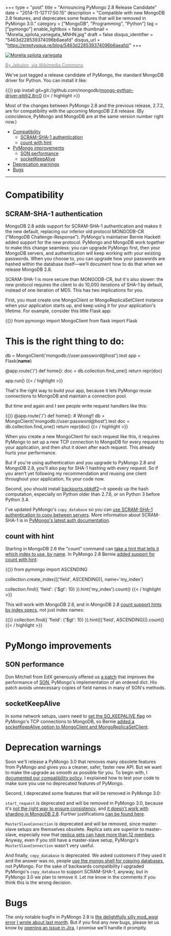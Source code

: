 +++
type = "post"
title = "Announcing PyMongo 2.8 Release Candidate"
date = "2014-11-12T17:50:15"
description = "Compatible with new MongoDB 2.8 features, and deprecates some features that will be removed in PyMongo 3.0."
category = ["MongoDB", "Programming", "Python"]
tag = ["pymongo"]
enable_lightbox = false
thumbnail = "Morelia_spilota_variegata_MNHN.jpg"
draft = false
disqus_identifier = "5463d228539374096b6aeafd"
disqus_url = "https://emptysqua.re/blog/5463d228539374096b6aeafd/"
+++

<p><a href="https://commons.wikimedia.org/wiki/File%3AMorelia_spilota_variegata_MNHN.jpg"><img alt="Morelia spilota variegata" src="Morelia_spilota_variegata_MNHN.jpg" style="display:block; margin-left:auto; margin-right:auto;" title="Morelia spilota variegata"/>
</a></p>
<p><a href="https://commons.wikimedia.org/wiki/File%3AMorelia_spilota_variegata_MNHN.jpg"><span style="color:gray">By Jebulon, via Wikimedia Commons</span></a></p>
<p>We've just tagged a release candidate of PyMongo, the standard MongoDB driver for Python. You can install it like:</p>

{{<highlight plain>}}
pip install git+git://github.com/mongodb/mongo-python-driver.git@2.8rc0
{{< / highlight >}}

<p>Most of the changes between PyMongo 2.8 and the previous release, 2.7.2, are for compatibility with the upcoming MongoDB 2.8 release. (By coincidence,  PyMongo and MongoDB are at the same version number right now.)</p>
<div class="toc">
<ul>
<li><a href="#compatibility">Compatibility</a><ul>
<li><a href="#scram-sha-1-authentication">SCRAM-SHA-1 authentication</a></li>
<li><a href="#count-with-hint">count with hint</a></li>
</ul>
</li>
<li><a href="#pymongo-improvements">PyMongo improvements</a><ul>
<li><a href="#son-performance">SON performance</a></li>
<li><a href="#socketkeepalive">socketKeepAlive</a></li>
</ul>
</li>
<li><a href="#deprecation-warnings">Deprecation warnings</a></li>
<li><a href="#bugs">Bugs</a></li>
</ul>
</div>
<hr/>
<h1 id="compatibility">Compatibility</h1>
<h2 id="scram-sha-1-authentication">SCRAM-SHA-1 authentication</h2>
<p>MongoDB 2.8 adds support for SCRAM-SHA-1 authentication and makes it the new default, replacing our inferior old protocol MONGODB-CR ("MongoDB Challenge-Response"). PyMongo's maintainer Bernie Hackett added support for the new protocol. PyMongo and MongoDB work together to make this change seamless: you can upgrade PyMongo first, then your MongoDB servers, and authentication will keep working with your existing passwords. When you choose to, you can upgrade how your passwords are hashed within the database itself—we'll document how to do that when we release MongoDB 2.8.</p>
<p>SCRAM-SHA-1 is more secure than MONGODB-CR, but it's also slower: the new protocol requires the client to do 10,000 iterations of SHA-1 by default, instead of one iteration of MD5. This has two implications for you.</p>
<p>First, you must create one MongoClient or MongoReplicaSetClient instance when your application starts up, and keep using it for your application's lifetime. For example, consider this little Flask app:</p>

{{<highlight python3>}}
from pymongo import MongoClient
from flask import Flask

# This is the right thing to do:
db = MongoClient('mongodb://user:password@host').test
app = Flask(__name__)

@app.route('/')
def home():
    doc = db.collection.find_one()
    return repr(doc)

app.run()
{{< / highlight >}}

<p>That's the right way to build your app, because it lets PyMongo reuse connections to MongoDB and maintain a connection pool.</p>
<p>But time and again and I see people write request handlers like this:</p>

{{<highlight python3>}}
@app.route('/')
def home():
    # Wrong!!
    db = MongoClient('mongodb://user:password@host').test
    doc = db.collection.find_one()
    return repr(doc)
{{< / highlight >}}

<p>When you create a new MongoClient for each request like this, it requires PyMongo to set up a new TCP connection to MongoDB for every request to your application, and then shut it down after each request. This already hurts your performance.</p>
<p>But if you're using authentication and you upgrade to PyMongo 2.8 and MongoDB 2.8, you'll also pay for SHA-1 hashing with every request. So if you aren't yet following my recommendation and reusing one client throughout your application, fix your code now.</p>
<p>Second, you should install <a href="https://pypi.python.org/pypi/backports.pbkdf2/0.1">backports.pbkdf2</a>—it speeds up the hash computation, especially on Python older than 2.7.8, or on Python 3 before Python 3.4.</p>
<p>I've updated PyMongo's <code>copy_database</code> so you can <a href="https://pymongo.readthedocs.io/en/stable/examples/copydb.html">use SCRAM-SHA-1 authentication to copy between servers</a>. More information about SCRAM-SHA-1 is in <a href="https://pymongo.readthedocs.io/en/stable/examples/authentication.html">PyMongo's latest auth documentation</a>.</p>
<h2 id="count-with-hint">count with hint</h2>
<p>Starting in MongoDB 2.6 the "count" command can <a href="https://jira.mongodb.org/browse/SERVER-2677">take a hint that tells it which index to use, by name</a>. In PyMongo 2.8 Bernie <a href="https://jira.mongodb.org/browse/PYTHON-744">added support for count with hint</a>:</p>

{{<highlight python3>}}
from pymongo import ASCENDING

collection.create_index([('field', ASCENDING)], name='my_index')

collection.find({
    'field': {'$gt': 10}
}).hint('my_index').count()
{{< / highlight >}}

<p>This will work with MongoDB 2.6, and in MongoDB 2.8 <a href="https://jira.mongodb.org/browse/SERVER-14799">count support hints by index specs</a>, not just index names:</p>

{{<highlight python3>}}
collection.find({
    'field': {'$gt': 10}
}).hint([('field', ASCENDING)]).count()
{{< / highlight >}}

<h1 id="pymongo-improvements">PyMongo improvements</h1>
<h2 id="son-performance">SON performance</h2>
<p>Don Mitchell from EdX generously offered us <a href="https://jira.mongodb.org/browse/PYTHON-703">a patch</a> that improves the performance of <a href="https://pymongo.readthedocs.io/en/stable/api/bson/son.html">SON</a>, PyMongo's implementation of an ordered dict. His patch avoids unnecessary copies of field names in many of SON's methods.</p>
<h2 id="socketkeepalive">socketKeepAlive</h2>
<p>In some network setups, users need to <a href="http://www.tldp.org/HOWTO/html_single/TCP-Keepalive-HOWTO/">set the SO_KEEPALIVE flag</a> on PyMongo's TCP connections to MongoDB, so Bernie <a href="https://jira.mongodb.org/browse/PYTHON-679">added a socketKeepAlive option to MongoClient and MongoReplicaSetClient</a>.</p>
<h1 id="deprecation-warnings">Deprecation warnings</h1>
<p>Soon we'll release a PyMongo 3.0 that removes many obsolete features from PyMongo and gives you a cleaner, safer, faster new API. But we want to make the upgrade as smooth as possible for you. To begin with, I <a href="https://pymongo.readthedocs.io/en/stable/2.8/compatibility-policy.html">documented our compatibility policy</a>. I explained how to test your code to make sure you use no deprecated features of PyMongo.</p>
<p>Second, I deprecated some features that will be removed in PyMongo 3.0:</p>
<p><code>start_request</code> is deprecated and will be removed in PyMongo 3.0, because it's <a href="/read-your-writes-consistency-pymongo/">not the right way to ensure consistency</a>, and <a href="https://jira.mongodb.org/browse/SERVER-12273">it doesn't work with sharding in MongoDB 2.8</a>. Further justifications <a href="https://jira.mongodb.org/browse/PYTHON-785">can be found here</a>.</p>
<p><code>MasterSlaveConnection</code> is deprecated and will be removed, since master-slave setups are themselves obsolete. Replica sets are superior to master-slave, especially now that <a href="https://jira.mongodb.org/browse/SERVER-15060">replica sets can have more than 12 members</a>. Anyway, even if you still have a master-slave setup, PyMongo's <code>MasterSlaveConnection</code> wasn't very useful.</p>
<p>And finally, <code>copy_database</code> is deprecated. We asked customers if they used it and the answer was no, people <a href="http://docs.mongodb.org/manual/reference/method/db.copyDatabase/">use the mongo shell for copying databases</a>, not PyMongo. For the sake of backwards compatibility I upgraded PyMongo's <code>copy_database</code> to support SCRAM-SHA-1, anyway, but in PyMongo 3.0 we plan to remove it. Let me know in the comments if you think this is the wrong decision.</p>
<h1 id="bugs">Bugs</h1>
<p>The only notable bugfix in PyMongo 2.8 is <a href="/a-normal-accident-in-python-and-mod-wsgi/">the delightfully silly mod_wsgi error I wrote about last month</a>. But if you find any <em>new</em> bugs, please let us know by <a href="https://jira.mongodb.org/browse/PYTHON">opening an issue in Jira</a>, I promise we'll handle it promptly.</p>
